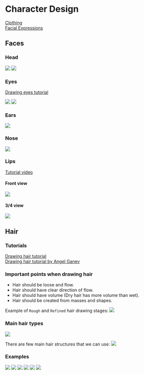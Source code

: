 # Character Design

[Clothing](Clothing/README.md)  
[Facial Expressions](Facial_Expressions/README.md)  

## Faces

### Head
![](img/face_proportions.PNG)
![](img/head_side_view.PNG)

### Eyes

[Drawing eyes tutorial](https://medibangpaint.com/en/use/2016/03/how-to-draw-eyes-in-medibang-paint/)

![](img/eyes.PNG)
![](img/eyes_tutorial.JPG)


### Ears
![](img/ears.PNG)

### Nose
![](img/nose.PNG)

### Lips
[Tutorial video](https://www.youtube.com/watch?v=pB5fyDLJGhE)

#### Front view
![](img/lips_tutorial1.JPG)

#### 3/4 view
![](img/lips_tutorial2.JPG)


## Hair

### Tutorials
[Drawing hair tutorial](https://www.youtube.com/watch?v=hgxvWvT4B7A)  
[Drawing hair tutorial by Angel Ganev](https://www.youtube.com/watch?v=ClAMuGEfFNM)  



### Important points when drawing hair
* Hair should be loose and flow.
* Hair should have clear direction of flow.
* Hair should have volume (Dry hair has more volume than wet).
* Hair should be created from masses and shapes.

Example of `Rough` and `Refined` hair drawing stages:
![](img/hair/hair1.JPG)

### Main hair types
![](img/hair/hair_types.JPG)

There are few main hair structures that we can use:
![](img/hair/hair_structures.JPG)

### Examples

![](img/hair/hair_examples.JPG)
![](img/hair/hair_examples2.JPG)
![](img/hair/hair_examples3.JPG)
![](img/hair/hair_examples4.JPG)
![](img/hair/hair_examples5.JPG)
![](img/hair/hair_examples6.JPG)



